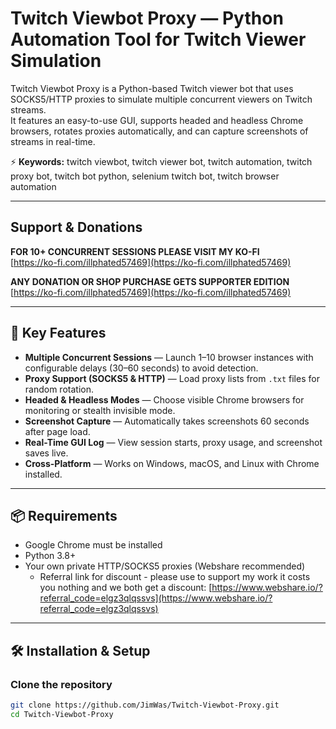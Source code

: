 # Twitch Viewbot Proxy — Python Automation Tool for Twitch Viewer Simulation

Twitch Viewbot Proxy is a Python-based Twitch viewer bot that uses SOCKS5/HTTP proxies to simulate multiple concurrent viewers on Twitch streams.  
It features an easy-to-use GUI, supports headed and headless Chrome browsers, rotates proxies automatically, and can capture screenshots of streams in real-time.

⚡ **Keywords:** twitch viewbot, twitch viewer bot, twitch automation, twitch proxy bot, twitch bot python, selenium twitch bot, twitch browser automation

---

## Support & Donations

**FOR 10+ CONCURRENT SESSIONS PLEASE VISIT MY KO-FI**  
[https://ko-fi.com/illphated57469](https://ko-fi.com/illphated57469)

**ANY DONATION OR SHOP PURCHASE GETS SUPPORTER EDITION**  
[https://ko-fi.com/illphated57469](https://ko-fi.com/illphated57469)

---

## 🚀 Key Features

- **Multiple Concurrent Sessions** — Launch 1–10 browser instances with configurable delays (30–60 seconds) to avoid detection.  
- **Proxy Support (SOCKS5 & HTTP)** — Load proxy lists from `.txt` files for random rotation.  
- **Headed & Headless Modes** — Choose visible Chrome browsers for monitoring or stealth invisible mode.  
- **Screenshot Capture** — Automatically takes screenshots 60 seconds after page load.  
- **Real-Time GUI Log** — View session starts, proxy usage, and screenshot saves live.  
- **Cross-Platform** — Works on Windows, macOS, and Linux with Chrome installed.  

---

## 📦 Requirements

- Google Chrome must be installed  
- Python 3.8+  
- Your own private HTTP/SOCKS5 proxies (Webshare recommended)  
  - Referral link for discount - please use to support my work it costs you nothing and we both get a discount: [https://www.webshare.io/?referral_code=elgz3qlqssvs](https://www.webshare.io/?referral_code=elgz3qlqssvs)

---

## 🛠 Installation & Setup

### Clone the repository

```bash
git clone https://github.com/JimWas/Twitch-Viewbot-Proxy.git
cd Twitch-Viewbot-Proxy
